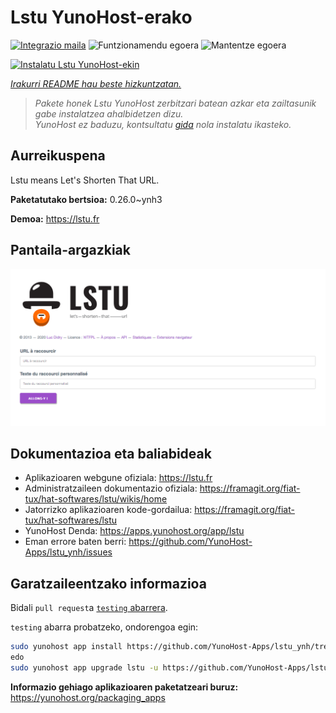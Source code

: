<!--
Ohart ongi: README hau automatikoki sortu da <https://github.com/YunoHost/apps/tree/master/tools/readme_generator>ri esker
EZ editatu eskuz.
-->

# Lstu YunoHost-erako

[![Integrazio maila](https://dash.yunohost.org/integration/lstu.svg)](https://dash.yunohost.org/appci/app/lstu) ![Funtzionamendu egoera](https://ci-apps.yunohost.org/ci/badges/lstu.status.svg) ![Mantentze egoera](https://ci-apps.yunohost.org/ci/badges/lstu.maintain.svg)

[![Instalatu Lstu YunoHost-ekin](https://install-app.yunohost.org/install-with-yunohost.svg)](https://install-app.yunohost.org/?app=lstu)

*[Irakurri README hau beste hizkuntzatan.](./ALL_README.md)*

> *Pakete honek Lstu YunoHost zerbitzari batean azkar eta zailtasunik gabe instalatzea ahalbidetzen dizu.*  
> *YunoHost ez baduzu, kontsultatu [gida](https://yunohost.org/install) nola instalatu ikasteko.*

## Aurreikuspena

Lstu means Let's Shorten That URL.


**Paketatutako bertsioa:** 0.26.0~ynh3

**Demoa:** <https://lstu.fr>

## Pantaila-argazkiak

![Lstu(r)en pantaila-argazkia](./doc/screenshots/LSTU_screenshot.png)

## Dokumentazioa eta baliabideak

- Aplikazioaren webgune ofiziala: <https://lstu.fr>
- Administratzaileen dokumentazio ofiziala: <https://framagit.org/fiat-tux/hat-softwares/lstu/wikis/home>
- Jatorrizko aplikazioaren kode-gordailua: <https://framagit.org/fiat-tux/hat-softwares/lstu>
- YunoHost Denda: <https://apps.yunohost.org/app/lstu>
- Eman errore baten berri: <https://github.com/YunoHost-Apps/lstu_ynh/issues>

## Garatzaileentzako informazioa

Bidali `pull request`a [`testing` abarrera](https://github.com/YunoHost-Apps/lstu_ynh/tree/testing).

`testing` abarra probatzeko, ondorengoa egin:

```bash
sudo yunohost app install https://github.com/YunoHost-Apps/lstu_ynh/tree/testing --debug
edo
sudo yunohost app upgrade lstu -u https://github.com/YunoHost-Apps/lstu_ynh/tree/testing --debug
```

**Informazio gehiago aplikazioaren paketatzeari buruz:** <https://yunohost.org/packaging_apps>
